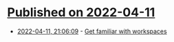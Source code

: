 # [Published on 2022-04-11](index.md)

* [2022-04-11, 21:06:09](https://news.ycombinator.com/item?id=30995029) - [Get familiar with workspaces](https://go.dev/blog/get-familiar-with-workspaces)
